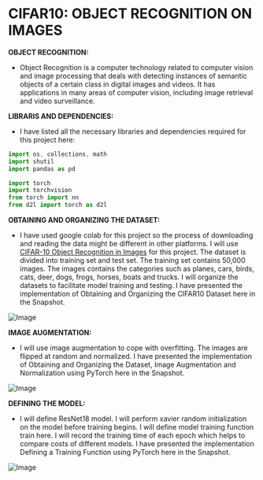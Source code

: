 # **CIFAR10: OBJECT RECOGNITION ON IMAGES**

**OBJECT RECOGNITION:**
- Object Recognition is a computer technology related to computer vision and image processing that deals with detecting instances of semantic objects of a certain class in digital images and videos. It has applications in many areas of computer vision, including image retrieval and video surveillance.

**LIBRARIS AND DEPENDENCIES:**
- I have listed all the necessary libraries and dependencies required for this project here:

```javascript
import os, collections, math
import shutil
import pandas as pd

import torch
import torchvision
from torch import nn
from d2l import torch as d2l
```

**OBTAINING AND ORGANIZING THE DATASET:**
- I have used google colab for this project so the process of downloading and reading the data might be different in other platforms. I will use [CIFAR-10 Object Recognition in Images](https://www.kaggle.com/c/cifar-10) for this project. The dataset is divided into training set and test set. The training set contains 50,000 images. The images contains the categories such as planes, cars, birds, cats, deer, dogs, frogs, horses, boats and trucks. I will organize the datasets to facilitate model training and testing. I have presented the implementation of Obtaining and Organizing the CIFAR10 Dataset here in the Snapshot.

![Image](https://github.com/ThinamXx/300Days__MachineLearningDeepLearning/blob/main/Images/Day%20157.PNG)

**IMAGE AUGMENTATION:**
- I will use image augmentation to cope with overfitting. The images are flipped at random and normalized. I have presented the implementation of Obtaining and Organizing the Dataset, Image Augmentation and Normalization using PyTorch here in the Snapshot. 

![Image](https://github.com/ThinamXx/300Days__MachineLearningDeepLearning/blob/main/Images/Day%20158.PNG)

**DEFINING THE MODEL:**
- I will define ResNet18 model. I will perform xavier random initialization on the model before training begins. I will define model training function train here. I will record the training time of each epoch which helps to compare costs of different models. I have presented the implementation Defining a Training Function using PyTorch here in the Snapshot. 

![Image](https://github.com/ThinamXx/300Days__MachineLearningDeepLearning/blob/main/Images/Day%20159.PNG)
